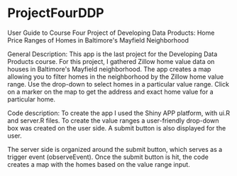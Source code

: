 # ProjectFourDDP
User Guide to Course Four Project of Developing Data Products:
Home Price Ranges of Homes in Baltimore's Mayfield Neighborhood

General Description:
This app is the last project for the Developing Data Products course. For this project, I gathered Zillow home value data on houses in Baltimore's Mayfield neighborhood.
The app creates a map allowing you to filter homes in the neighborhood by the Zillow home value range.
Use the drop-down to select homes in a particular value range. Click on a marker on the map to get the address and exact home value for a particular home. 

Code description:
To create the app I used the Shiny APP platform, with ui.R and server.R files.
To create the value ranges a user-friendly drop-down box was created on the user side. A submit button is also displayed for the user.

The server side is organized around the submit button, which serves as a trigger event (observeEvent). Once the submit button is hit, the code creates a map with the homes based on the value range input.
